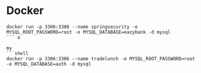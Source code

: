 # Docker

```shell
docker run -p 3306:3306 --name springsecurity -e MYSQL_ROOT_PASSWORD=root -e MYSQL_DATABASE=eazybank -d mysql
``` o

my
```shell
docker run -p 3306:3306 --name tradelunch -e MYSQL_ROOT_PASSWORD=root -e MYSQL_DATABASE=auth -d mysql
```
